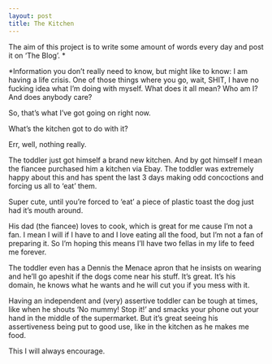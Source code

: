 ```yaml
---
layout: post
title: The Kitchen
---
```


The aim of this project is to write some amount of words every day and post it on ‘The Blog’. *

*Information you don’t really need to know, but might like to know: I am having a life crisis. One of those things where you go, wait, SHIT, I have no fucking idea what I’m doing with myself. What does it all mean? Who am I? And does anybody care?

So, that’s what I’ve got going on right now.

What’s the kitchen got to do with it?

Err, well, nothing really.

The toddler just got himself a brand new kitchen. And by got himself I mean the fiancee purchased him a kitchen via Ebay. The toddler was extremely happy about this and has spent the last 3 days making odd concoctions and forcing us all to ‘eat’ them.

Super cute, until you’re forced to ‘eat’ a piece of plastic toast the dog just had it’s mouth around.

His dad (the fiancee) loves to cook, which is great for me cause I’m not a fan. I mean I will if I have to and I love eating all the food, but I’m not a fan of preparing it. So I’m hoping this means I’ll have two fellas in my life to feed me forever.

The toddler even has a Dennis the Menace apron that he insists on wearing and he’ll go apeshit if the dogs come near his stuff. It’s great. It’s his domain, he knows what he wants and he will cut you if you mess with it.

Having an independent and (very) assertive toddler can be tough at times, like when he shouts ‘No mummy! Stop it!’ and smacks your phone out your hand in the middle of the supermarket. But it’s great seeing his assertiveness being put to good use, like in the kitchen as he makes me food.

This I will always encourage.
